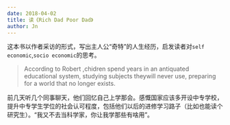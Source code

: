 ```yaml
---
date: 2018-04-02
title: 读《Rich Dad Poor Dad》
author: Jn
---
```



这本书以作者采访的形式，写出主人公“奇特”的人生经历，启发读者对`self economic`,`socio economic`的思考。
> According to Robert ,chidren spend years in an antiquated educational system, studying subjects theywill never use, preparing for a world that no longer exists.

前几天听几个同事聊天，他们回忆自己上学那会。感慨国家应该多开设中专学校，提升中专学生学位的社会认可程度，包括他们以后的进修学习路子（比如也能读个研究生）。“我又不去当科学家，你让我学那些有啥用”。
